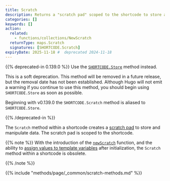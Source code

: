 ```yaml
---
title: Scratch
description: Returns a "scratch pad" scoped to the shortcode to store and manipulate data. 
categories: []
keywords: []
action:
  related:
    - functions/collections/NewScratch
  returnType: maps.Scratch
  signatures: [SHORTCODE.Scratch]
expiryDate: 2025-11-18 #  deprecated 2024-11-18
---
```


{{% deprecated-in 0.139.0 %}}
Use the [`SHORTCODE.Store`] method instead.

This is a soft deprecation. This method will be removed in a future release, but the removal date has not been established. Although Hugo will not emit a warning if you continue to use this method, you should begin using `SHORTCODE.Store` as soon as possible.

Beginning with v0.139.0 the `SHORTCODE.Scratch` method is aliased to `SHORTCODE.Store`.

[`SHORTCODE.Store`]: /methods/shortcode/store/
{{% /deprecated-in %}}

The `Scratch` method within a shortcode creates a [scratch pad] to store and manipulate data. The scratch pad is scoped to the shortcode.

{{% note %}}
With the introduction of the [`newScratch`] function, and the ability to [assign values to template variables] after initialization, the `Scratch` method within a shortcode is obsolete.

[assign values to template variables]: https://go.dev/doc/go1.11#text/template
[`newScratch`]: /functions/collections/newscratch/
{{% /note %}}

[scratch pad]: /getting-started/glossary/#scratch-pad

{{% include "methods/page/_common/scratch-methods.md" %}}
